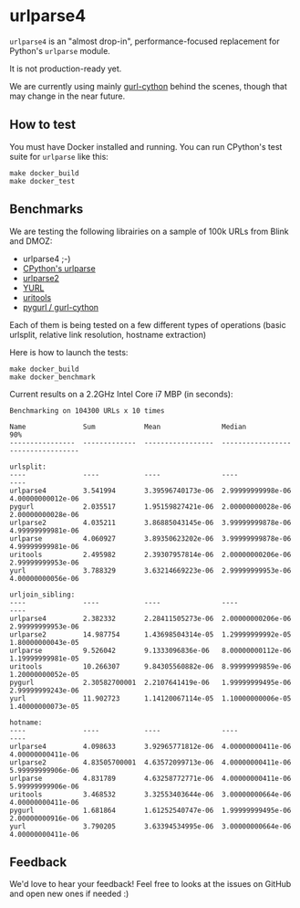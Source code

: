 # urlparse4

`urlparse4` is an "almost drop-in", performance-focused replacement for Python's `urlparse` module.

It is not production-ready yet.

We are currently using mainly [gurl-cython](https://github.com/Preetwinder/gurl-cython) behind the scenes, though that may change in the near future.

## How to test

You must have Docker installed and running. You can run CPython's test suite for `urlparse` like this:

```
make docker_build
make docker_test
```

## Benchmarks

We are testing the following librairies on a sample of 100k URLs from Blink and DMOZ:

 - urlparse4 ;-)
 - [CPython's urlparse](https://github.com/python/cpython/blob/2.7/Lib/urlparse.py)
 - [urlparse2](https://github.com/mwhooker/urlparse2)
 - [YURL](http://github.com/homm/yurl/)
 - [uritools](https://github.com/tkem/uritools)
 - [pygurl / gurl-cython](https://github.com/Preetwinder/gurl-cython)

Each of them is being tested on a few different types of operations (basic urlsplit, relative link resolution, hostname extraction)

Here is how to launch the tests:

```
make docker_build
make docker_benchmark
```

Current results on a 2.2GHz Intel Core i7 MBP (in seconds):

```
Benchmarking on 104300 URLs x 10 times

Name              Sum            Mean               Median             90%
----------------  -------------  -----------------  -----------------  -----------------

urlsplit:
----              ----           ----               ----               ----
urlparse4         3.541994       3.39596740173e-06  2.99999999998e-06  4.00000000012e-06
pygurl            2.035517       1.95159827421e-06  2.00000000028e-06  2.00000000028e-06
urlparse2         4.035211       3.86885043145e-06  3.99999999878e-06  4.99999999981e-06
urlparse          4.060927       3.89350623202e-06  3.99999999878e-06  4.99999999981e-06
uritools          2.495982       2.39307957814e-06  2.00000000206e-06  2.99999999953e-06
yurl              3.788329       3.63214669223e-06  2.99999999953e-06  4.00000000056e-06

urljoin_sibling:
----              ----           ----               ----               ----
urlparse4         2.382332       2.28411505273e-06  2.00000000206e-06  2.99999999953e-06
urlparse2         14.987754      1.43698504314e-05  1.29999999992e-05  1.80000000043e-05
urlparse          9.526042       9.1333096836e-06   8.00000000112e-06  1.19999999981e-05
uritools          10.266307      9.84305560882e-06  8.99999999859e-06  1.20000000052e-05
pygurl            2.30582700001  2.2107641419e-06   1.99999999495e-06  2.99999999243e-06
yurl              11.902723      1.14120067114e-05  1.10000000006e-05  1.40000000073e-05

hotname:
----              ----           ----               ----               ----
urlparse4         4.098633       3.92965771812e-06  4.00000000411e-06  4.00000000411e-06
urlparse2         4.83505700001  4.63572099713e-06  4.00000000411e-06  5.99999999906e-06
urlparse          4.831789       4.63258772771e-06  4.00000000411e-06  5.99999999906e-06
uritools          3.468532       3.32553403644e-06  3.00000000664e-06  4.00000000411e-06
pygurl            1.681864       1.61252540747e-06  1.99999999495e-06  2.00000000916e-06
yurl              3.790205       3.63394534995e-06  3.00000000664e-06  4.00000000411e-06

```

## Feedback

We'd love to hear your feedback! Feel free to looks at the issues on GitHub and open new ones if needed :)